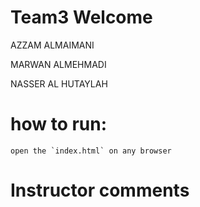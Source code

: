 # Team3 Welcome
AZZAM ALMAIMANI

MARWAN ALMEHMADI

NASSER AL HUTAYLAH

# 

# how to run:
```
open the `index.html` on any browser
```

# Instructor comments
